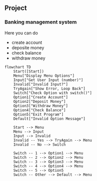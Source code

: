 ## Project
### Banking management system

Here you can do
- create account
- deposite money
- check balance
- withdraw money

  
```mermaid
flowchart TD
    Start([Start])
    Menu["Display Menu Options"]
    Input["Get User Input (number)"]
    Invalid["Invalid Input?"]
    TryAgain["Show Error, Loop Back"]
    Switch["Check Option with switch()"]
    Option1["Create Account"]
    Option2["Deposit Money"]
    Option3["Withdraw Money"]
    Option4["Check Balance"]
    Option5["Exit Program"]
    Default["Invalid Option Message"]

    Start --> Menu
    Menu --> Input
    Input --> Invalid
    Invalid -- Yes --> TryAgain --> Menu
    Invalid -- No --> Switch

    Switch -- 1 --> Option1 --> Menu
    Switch -- 2 --> Option2 --> Menu
    Switch -- 3 --> Option3 --> Menu
    Switch -- 4 --> Option4 --> Menu
    Switch -- 5 --> Option5
    Switch -- Other --> Default --> Menu
```
